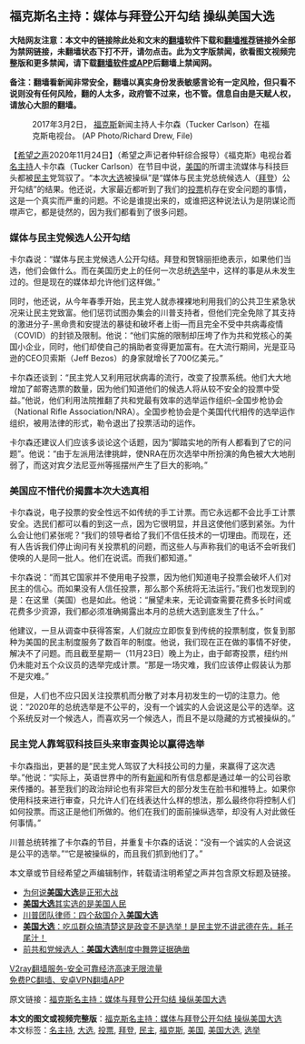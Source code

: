  <h2>福克斯名主持：媒体与拜登公开勾结 操纵美国大选</h2> <p class="notice"><b>大陆网友注意：本文中的链接除此处和文末的<a href="https://github.com/bannedbook/fanqiang" >翻墙</a>软件下载和<a href="https://github.com/killgcd/justmysocks/blob/master/README.md">翻墙推荐</a>链接外全部为禁网链接，未翻墙状态下打不开，请勿点击。此为文字版禁闻，欲看图文视频完整版和更多禁闻，请下载<a href="https://github.com/bannedbook/fanqiang">翻墙软件或APP</a>后翻墙上禁闻网。</p><p>备注：翻墙看新闻非常安全，翻墙以真实身份发表敏感言论有一定风险，但只看不说则没有任何风险，翻的人太多，政府管不过来，也不管。信息自由是天赋人权，请放心大胆的翻墙。</b></p>  <div class="entry"> <figure><figcaption>2017年3月2日， <a href="https://www.bannedbook.org/bnews/tag/%e7%a6%8f%e5%85%8b%e6%96%af/" class="st_tag internal_tag" rel="tag" title="标签 福克斯 下的日志">福克斯</a>新闻主持人卡尔森（Tucker Carlson）在福克斯电视台。 (AP Photo/Richard Drew, File)</figcaption></figure> <p>【<span class='wp_keywordlink_affiliate'><a href="https://www.soundofhope.org" title="希望之声" target="_blank">希望之声</a></span>2020年11月24日】（希望之声记者仲轩综合报导）《福克斯》电视台着<a href="https://www.bannedbook.org/bnews/tag/%E5%90%8D%E4%B8%BB%E6%8C%81/" class="st_tag internal_tag" rel="tag" title="标签 名主持 下的日志">名主持</a>人卡尔森（Tucker Carlson）在节目中说，<a href="https://www.bannedbook.org/bnews/tag/%e7%be%8e%e5%9b%bd/" class="st_tag internal_tag" rel="tag" title="标签 美国 下的日志">美国</a>的所谓主流媒体与科技巨头都被<a href="https://www.bannedbook.org/bnews/tag/%e6%b0%91%e4%b8%bb/" class="st_tag internal_tag" rel="tag" title="标签 民主 下的日志">民主</a>党驾驭了。“本次<a href="https://www.bannedbook.org/bnews/tag/%e5%a4%a7%e9%80%89/" class="st_tag internal_tag" rel="tag" title="标签 大选 下的日志">大选</a>被操纵”是“媒体与民主党总统候选人（<a href="https://www.bannedbook.org/bnews/tag/%e6%8b%9c%e7%99%bb/" class="st_tag internal_tag" rel="tag" title="标签 拜登 下的日志">拜登</a>）公开勾结”的结果。他还说，大家最近都听到了我们的<a href="https://www.bannedbook.org/bnews/tag/%E6%8A%95%E7%A5%A8/" class="st_tag internal_tag" rel="tag" title="标签 投票 下的日志">投票</a>机存在安全问题的事情，这是一个真实而严重的问题。不论是谁提出来的，或谁把这种说法认为是阴谋论而噤声它，都是徒然的，因为我们都看到了很多问题。</p> <h3>媒体与民主党候选人公开勾结</h3> <p>卡尔森说：“媒体与民主党候选人公开勾结。拜登和贺锦丽拒绝表示，如果他们当选，他们会做什么。而在美国历史上的任何一次总统<a href="https://www.bannedbook.org/bnews/tag/%e9%80%89%e4%b8%be/" class="st_tag internal_tag" rel="tag" title="标签 选举 下的日志">选举</a>中，这样的事是从未发生过的。但是现在的媒体却允许他们这样做。”</p> <p>同时，他还说，从今年春季开始，民主党人就赤裸裸地利用我们的公共卫生紧急状况来让民主党致富。他们惩罚试图办集会的川普支持者，但他们完全免除了其支持的激进分子-黑命贵和安提法的暴徒和破坏者上街—而且完全不受中共病毒疫情（COVID）的封锁及限制。他说：“他们实施的限制却压垮了作为共和党核心的美国小企业，同时，他们却使自己的捐助者变得更加富有。在大流行期间，光是亚马逊的CEO贝索斯（Jeff Bezos）的身家就增长了700亿美元。”</p>  <p>卡尔森还谈到：“民主党人又利用冠状病毒的流行，改变了投票系统。他们大大地增加了邮寄选票的数量，因为他们知道他们的候选人将从较不安全的投票中受益。”他说，他们利用法院推翻了共和党最有效率的选举运作组织&#8211;全国步枪协会（National Rifle Association/NRA）。全国步枪协会是个美国代代相传的选举运作组织，被用法律的形式，勒令退出了投票活动的运作。</p> <p>卡尔森还建议人们应该多谈论这个话题，因为“脚踏实地的所有人都看到了它的问题”。他说：“由于左派用法律挑衅，使NRA在历次选举中所扮演的角色被大大地削弱了，而这对宾夕法尼亚州等摇摆州产生了巨大的影响。”</p> <h3>美国应不惜代价揭露本次大选真相</h3> <p>卡尔森说，电子投票的安全性远不如传统的手工计票。而它永远都不会比手工计票安全。选民们都可以看的到这一点，因为它很明显，并且这使他们感到紧张。为什么会让他们紧张呢？“我们的领导者给了我们不信任技术的一切理由。而现在，还有人告诉我们停止询问有关投票机的问题，而这些人与声称我们的电话不会听我们使唤的人是同一批人。他们在说谎。而我们都知道。”</p>  <p>卡尔森说：“而其它国家并不使用电子投票，因为他们知道电子投票会破坏人们对民主的信心。而如果没有人信任投票，那么那个系统将无法运行。”我们也发现到的是：在这里（美国）也是如此。他说：“展望未来，无论调查需要花费多长时间或花费多少资源，我们都必须准确揭露出本月的总统大选到底发生了什么。”</p> <p>他建议，一旦从调查中获得答案，人们就应立即恢复到传统的投票制度，恢复到那种为美国的民主制度服务了数百年的制度。他说，我们现在正在做的事情不好使，解决不了问题。而且截至星期一（11月23日）晚上为止，由于邮寄投票，纽约州仍未能对五个众议员的选举完成计票。“那是一场灾难，我们应该停止假装认为那不是灾难。”</p> <p>但是，人们也不应只因关注投票机而分散了对本月初发生的一切的注意力。他说：“2020年的总统选举是不公平的，没有一个诚实的人会说这是公平的选举。这个系统反对一个候选人，而喜欢另一个候选人，而且不是以隐藏的方式被操纵的。”</p>  <h3>民主党人靠驾驭科技巨头来审查舆论以赢得选举</h3> <p>卡尔森指出，更甚的是“民主党人驾驭了大科技公司的力量，来赢得了这次选举。”他说：“实际上，英语世界中的所有<span class='wp_keywordlink_affiliate'><a href="https://www.bannedbook.org/" title="新闻">新闻</a></span>和所有信息都是通过单一的公司谷歌来传播的。甚至我们的政治辩论也有非常巨大的部分发生在脸书和推特上。如果你使用科技来进行审查，只允许人们在线表达什么样的想法，那么最终你将控制人们如何投票。而这正是他们所做的。他们在我们的面前操纵选举，却没有人对此做任何事情。”</p> <p>川普总统转推了卡尔森的节目，并重复卡尔森的话说：“没有一个诚实的人会说这是公平的选举。”“它是被操纵的，而且我们抓到他们了。”</p> <p></p>  <p>本文章或节目经希望之声编辑制作，转载请注明希望之声并包含原文标题及链接。</p> <ul class='op-related-articles' title='相关阅读'> <li><a href='https://www.bannedbook.org/bnews/ccpdope/20201125/1436516.html' target='_blank'>为何说<b>美国大选</b>是正邪大战</a></li> <li><a href='https://www.bannedbook.org/bnews/ssgc/20201124/1436440.html' target='_blank'><b>美国大选</b>其实选的是美国人民</a></li> <li><a href='https://www.bannedbook.org/bnews/bannedvideo/20201124/1436369.html' target='_blank'>川普团队律师：四个敌国介入<b>美国大选</b></a></li> <li><a href='https://www.bannedbook.org/bnews/bannedvideo/20201124/1436368.html' target='_blank'><b>美国大选</b>：吃瓜群众搞清楚这是政变不是选举！是民主党不讲武德在先，耗子尾汁！</a></li> <li><a href='https://www.bannedbook.org/bnews/cnnews/20201124/1436317.html' target='_blank'>前共和党候选人：<b>美国大选</b>制度中舞弊证据确凿</a></li> </ul> <p class="texttj"> <a href="https://www.bannedbook.org/forum23/topic22702.html" target="_blank">V2ray翻墙服务-安全可靠经济高速无限流量</a><br/> <a href="https://github.com/bannedbook/fanqiang/wiki/%E7%A6%81%E9%97%BB%E7%BD%91%E5%AE%89%E5%8D%93%E7%BF%BB%E5%A2%99%E6%96%B0%E9%97%BBAPP" target="_blank">免费PC翻墙、安卓VPN翻墙APP</a></p><p>原文链接：<a class="src_link"  href="https://www.soundofhope.org/post/446449" target="_blank">福克斯名主持：媒体与拜登公开勾结 操纵美国大选</a></p><a name='sharetosocial'></a>       <div><b>本文的图文或视频完整版</b>：<a href='https://www.bannedbook.org/bnews/comments/20201125/1436563.html'>福克斯名主持：媒体与拜登公开勾结 操纵美国大选</a></div>  </div><!--END ENTRY--> <div class="postfooter"> <div>本文标签：<a href="https://www.bannedbook.org/bnews/tag/%E5%90%8D%E4%B8%BB%E6%8C%81/" rel="tag">名主持</a>, <a href="https://www.bannedbook.org/bnews/tag/%e5%a4%a7%e9%80%89/" rel="tag">大选</a>, <a href="https://www.bannedbook.org/bnews/tag/%E6%8A%95%E7%A5%A8/" rel="tag">投票</a>, <a href="https://www.bannedbook.org/bnews/tag/%e6%8b%9c%e7%99%bb/" rel="tag">拜登</a>, <a href="https://www.bannedbook.org/bnews/tag/%e6%b0%91%e4%b8%bb/" rel="tag">民主</a>, <a href="https://www.bannedbook.org/bnews/tag/%e7%a6%8f%e5%85%8b%e6%96%af/" rel="tag">福克斯</a>, <a href="https://www.bannedbook.org/bnews/tag/%e7%be%8e%e5%9b%bd/" rel="tag">美国</a>, <a href="https://www.bannedbook.org/bnews/tag/%e7%be%8e%e5%9b%bd%e5%a4%a7%e9%80%89/" rel="tag">美国大选</a>, <a href="https://www.bannedbook.org/bnews/tag/%e9%80%89%e4%b8%be/" rel="tag">选举</a></div>  </div><!--END POSTFOOTER--> 